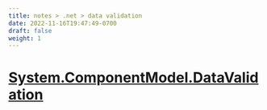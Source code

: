 ```yaml
---
title: notes > .net > data validation
date: 2022-11-16T19:47:49-0700
draft: false
weight: 1
---
```

# [System.ComponentModel.DataValidation](https://learn.microsoft.com/en-us/dotnet/api/system.componentmodel.dataannotations?view=net-7.0)
